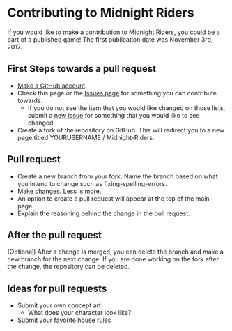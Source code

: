 # Contributing to Midnight Riders

If you would like to make a contribution to Midnight Riders, you could be a
part of a published game!  The first publication date was November 3rd, 2017.

## First Steps towards a pull request

* [Make a GitHub account](https://github.com/signup/free).
* Check this page or the [Issues page](https://github.com/GhostCityGames/Midnight-Riders/issues)
for something you can contribute towards.
  * If you do not see the item that you would like changed on those lists, submit a [new issue](https://github.com/GhostCityGames/Midnight-Riders/issues/new)
  for something that you would like to see changed.
* Create a fork of the repository on GitHub.  This will redirect you to a new
page titled YOURUSERNAME / Midnight-Riders.

## Pull request

* Create a new branch from your fork.  Name the branch based on what you
intend to change such as fixing-spelling-errors.
* Make changes.  Less is more.
* An option to create a pull request will appear at the top of the main page.
* Explain the reasoning behind the change in the pull request.

## After the pull request
(Optional) After a change is merged, you can delete the branch and make a new
branch for the next change.  If you are done working on the fork after the
change, the repository can be deleted.

## Ideas for pull requests

* Submit your own concept art
  * What does your character look like?
* Submit your favorite house rules
